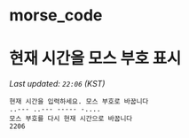 # morse_code
# 현재 시간을 모스 부호 표시
<!-- MORSE_TIME_START -->
_Last updated: `22:06` (KST)_

```
현재 시간을 입력하세요. 모스 부호로 바꿉니다
..--- ..--- ----- -....
모스 부호를 다시 현재 시간으로 바꿉니다
2206
```
<!-- MORSE_TIME_END -->
